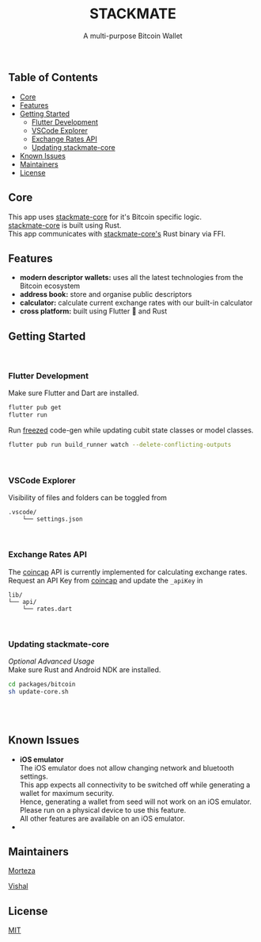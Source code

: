 <h1 align="center">STACKMATE</h1>
<div align="center">A multi-purpose Bitcoin Wallet</div>
<br />
<br />

## Table of Contents
- [Core](#core)
- [Features](#features)
- [Getting Started](#getting-started)
    - [Flutter Development](#flutter-development)
    - [VSCode Explorer](#vscode-explorer)
    - [Exchange Rates API](#exchange-rates-api)
    - [Updating stackmate-core](#updating-stackmate-core)
- [Known Issues](#known-issues)
- [Maintainers](#maintainers)
- [License](#license)

## Core
This app uses [stackmate-core](https://github.com/i5hi/stackmate-core) for it's Bitcoin specific logic. 
<br/>
[stackmate-core](https://github.com/i5hi/stackmate-core) is built using Rust.
<br/>
This app communicates with [stackmate-core's](https://github.com/i5hi/stackmate-core) Rust binary via FFI.

## Features
- __modern descriptor wallets:__ uses all the latest technologies from the Bitcoin ecosystem
- __address book:__ store and organise public descriptors
- __calculator:__ calculate current exchange rates with our built-in calculator
- __cross platform:__ built using Flutter 💙 and Rust

## Getting Started
<br/>

### Flutter Development
Make sure Flutter and Dart are installed.
```bash
flutter pub get
flutter run
```
Run [freezed](https://pub.dev/packages/freezed) code-gen while updating cubit state classes or model classes.
```bash
flutter pub run build_runner watch --delete-conflicting-outputs
```
<br/>

### VSCode Explorer
Visibility of files and folders can be toggled from

    .vscode/
        └── settings.json 

<br/>

### Exchange Rates API
The [coincap](https://docs.coincap.io/) API is currently implemented for calculating exchange rates.
<br/>
Request an API Key from [coincap](https://docs.coincap.io/) and update the ```_apiKey``` in 

    lib/
    └── api/
        └── rates.dart

<br/>

### Updating stackmate-core
*Optional Advanced Usage*
<br/>
Make sure Rust and Android NDK are installed.
```bash
cd packages/bitcoin
sh update-core.sh
```

<br/>
<br/>


## Known Issues

- __iOS emulator__<br>The iOS emulator does not allow changing network and bluetooth settings. <br/>This app expects all connectivity to be switched off while generating a wallet for maximum security.<br/>Hence, generating a wallet from seed will not work on an iOS emulator.<br/>Please run on a physical device to use this feature.<br/>All other features are available on an iOS emulator.
-

## Maintainers
[Morteza](https://github.com/mocodesmo)

[Vishal](https://github.com/i5hi)

## License
[MIT](https://github.com/mocodesmo/stackmate/blob/main/LICENSE)
